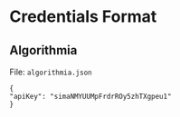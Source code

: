 # Credentials Format

## Algorithmia 

File: `algorithmia.json`

```
{
"apiKey": "simaNMYUUMpFrdrROy5zhTXgpeu1"
}
``` 
